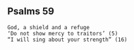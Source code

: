 ## Psalms 59

```
God, a shield and a refuge
‘Do not show mercy to traitors’ (5)
“I will sing about your strength” (16)
```

